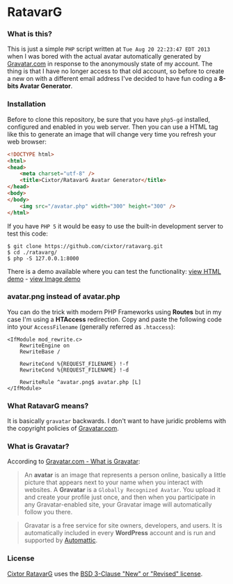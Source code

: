 # RatavarG

### What is this?

This is just a simple `PHP` script written at `Tue Aug 20 22:23:47 EDT 2013` when I was bored with the actual avatar automatically generated by [Gravatar.com](http://en.gravatar.com/) in response to the anonymously state of my account. The thing is that I have no longer access to that old account, so before to create a new on with a different email address I've decided to have fun coding a **8-bits Avatar Generator**.

### Installation

Before to clone this repository, be sure that you have `php5-gd` installed, configured and enabled in you web server. Then you can use a HTML tag like this to generate an image that will change very time you refresh your web browser:

```html
<!DOCTYPE html>
<html>
<head>
    <meta charset="utf-8" />
    <title>Cixtor/RatavarG Avatar Generator</title>
</head>
<body>
</body>
    <img src="/avatar.php" width="300" height="300" />
</html>
```

If you have `PHP 5` it would be easy to use the built-in development server to test this code:

```
$ git clone https://github.com/cixtor/ratavarg.git
$ cd ./ratavarg/
$ php -S 127.0.0.1:8000
```

There is a demo available where you can test the functionality: [view HTML demo](http://www.cixtor.com/gravatar) - [view Image demo](http://www.cixtor.com/gravatar/avatar.png)

### avatar.png instead of avatar.php

You can do the trick with modern PHP Frameworks using **Routes** but in my case I'm using a **HTAccess** redirection. Copy and paste the following code into your `AccessFilename` (generally referred as `.htaccess`):

```
<IfModule mod_rewrite.c>
    RewriteEngine on
    RewriteBase /

    RewriteCond %{REQUEST_FILENAME} !-f
    RewriteCond %{REQUEST_FILENAME} !-d

    RewriteRule ^avatar.png$ avatar.php [L]
</IfModule>
```

### What RatavarG means?

It is basically `gravatar` backwards. I don't want to have juridic problems with the copyright policies of [Gravatar.com](http://en.gravatar.com/).

### What is Gravatar?

According to [Gravatar.com - What is Gravatar](http://en.gravatar.com/support/what-is-gravatar/):

> An **avatar** is an image that represents a person online, basically a little picture that appears next to your name when you interact with websites. A **Gravatar** is a `Globally Recognized Avatar`. You upload it and create your profile just once, and then when you participate in any Gravatar-enabled site, your Gravatar image will automatically follow you there.

> Gravatar is a free service for site owners, developers, and users. It is automatically included in every **WordPress** account and is run and supported by [Automattic](http://automattic.com/).

### License

[Cixtor RatavarG](http://www.cixtor.com/) uses the [BSD 3-Clause "New" or "Revised" license](http://opensource.org/licenses/BSD-3-Clause).